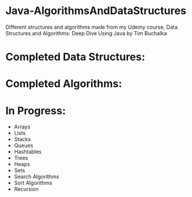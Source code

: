 # Java-AlgorithmsAndDataStructures
Different structures and algorithms made from my Udemy course, Data Structures and Algorithms: Deep Dive Using Java by Tim Buchalka

# Completed Data Structures:

# Completed Algorithms:

# In Progress:
- Arrays
- Lists
- Stacks
- Queues
- Hashtables
- Trees
- Heaps
- Sets
- Search Algorithms
- Sort Algorithms
- Recursion
